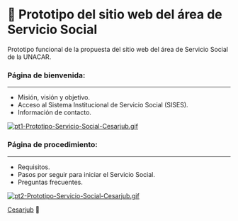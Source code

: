 # 🏫 Prototipo del sitio web del área de Servicio Social

Prototipo funcional de la propuesta del sitio web del área de Servicio Social de la UNACAR.

### Página de bienvenida:

---

- Misión, visión y objetivo.
- Acceso al Sistema Institucional de Servicio Social (SISES).
- Información de contacto. 

[![pt1-Prototipo-Servicio-Social-Cesarjub.gif](https://i.postimg.cc/Nf4nS8Bv/pt1-Prototipo-Servicio-Social-Cesarjub.gif)](https://postimg.cc/0bzZJwzV)

### Página de procedimiento:

---

- Requisitos.
- Pasos por seguir para iniciar el Servicio Social.
- Preguntas frecuentes.

[![pt2-Prototipo-Servicio-Social-Cesarjub.gif](https://i.postimg.cc/HnWwyyKb/pt2-Prototipo-Servicio-Social-Cesarjub.gif)](https://postimg.cc/8J3f8jTC)

[Cesarjub](https://github.com/Cesarjub) 🙂

